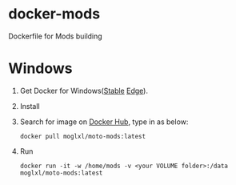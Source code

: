 # docker-mods
Dockerfile for Mods building

# Windows

1. Get Docker for Windows([Stable](https://download.docker.com/win/stable/InstallDocker.msi) [Edge](https://download.docker.com/win/edge/Docker%20for%20Windows%20Installer.exe)).

2. Install

3. Search for image on [Docker Hub](https://hub.docker.com/explore/), type in as below:

   ```shell
   docker pull moglxl/moto-mods:latest
   ```

4. Run

   ```shell
   docker run -it -w /home/mods -v <your VOLUME folder>:/data moglxl/moto-mods:latest
   ```

